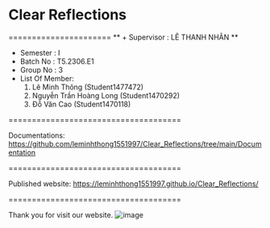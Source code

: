 # Clear Reflections
======================
** + Supervisor		: LÊ THANH NHÂN **
+ Semester		: I	
+ Batch No		: T5.2306.E1
+ Group No		: 3
+ List Of Member:
	1. Lê Minh Thông  		(Student1477472)
	2. Nguyễn Trần Hoàng Long	(Student1470292)
	3. Đỗ Văn Cao 			(Student1470118)

=====================================

Documentations: https://github.com/leminhthong1551997/Clear_Reflections/tree/main/Documentation

=====================================

Published website: https://leminhthong1551997.github.io/Clear_Reflections/

=====================================

Thank you for visit our website.
![image](https://github.com/leminhthong1551997/Clear_Reflections/assets/116416757/046e82ae-f55d-4815-9004-4cf0d06378bf)
